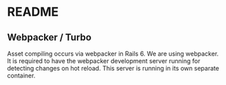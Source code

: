 # README

## Webpacker / Turbo
Asset compiling occurs via webpacker in Rails 6. We are using webpacker. It is required to have the webpacker development
server running for detecting changes on hot reload. This server is running in its own separate container.


